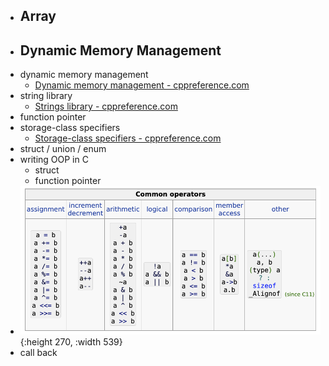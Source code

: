 - ## Array
- ## Dynamic Memory Management
- dynamic memory management
	- [Dynamic memory management - cppreference.com](https://en.cppreference.com/w/c/memory)
- string library
	- [Strings library - cppreference.com](https://en.cppreference.com/w/c/string)
- function pointer
- storage-class specifiers
	- [Storage-class specifiers - cppreference.com](https://en.cppreference.com/w/c/language/storage_duration)
- struct  / union / enum
- writing OOP in C
	- struct
	- function pointer
- ![image.png](../assets/image_1667227700073_0.png){:height 270, :width 539}
- call back